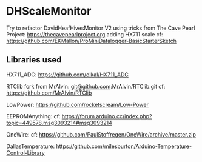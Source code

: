 # DHScaleMonitor
Try to refactor DavidHeafHivesMonitor V2
using tricks from The Cave Pearl Project:
https://thecavepearlproject.org
adding HX711 scale
cf: https://github.com/EKMallon/ProMiniDatalogger-BasicStarterSketch

## Libraries used

HX711_ADC:
https://github.com/olkal/HX711_ADC


RTClib fork from MrAlvin:
git@github.com:MrAlvin/RTClib.git
cf: https://github.com/MrAlvin/RTClib

LowPower:
https://github.com/rocketscream/Low-Power

EEPROMAnything:
cf: https://forum.arduino.cc/index.php?topic=449578.msg3093214#msg3093214

OneWire:
cf: https://github.com/PaulStoffregen/OneWire/archive/master.zip


DallasTemperature:
https://github.com/milesburton/Arduino-Temperature-Control-Library
